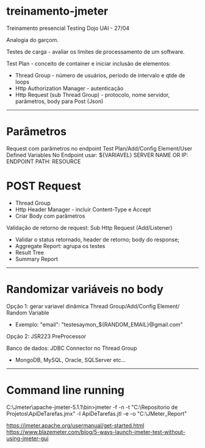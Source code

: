 # treinamento-jmeter

Treinamento presencial Testing Dojo UAI - 27/04

Analogia do garçom.

Testes de carga - avaliar os limites de processamento de um software.

Test Plan - conceito de container e iniciar inclusão de elementos:
- Thread Group - número de usuários, período de intervalo e qtde de loops
- Http Authorization Manager -  autenticação
- Http Request (sub Thread Group) - protocolo, nome servidor, parâmetros, body para Post (Json)

-----------------------------------------
# Parâmetros

Request com parâmetros no endpoint
Test Plan/Add/Config Element/User Defined Variables
No Endpoint usar: ${VARIAVEL}
SERVER NAME OR IP: ENDPOINT
PATH: RESOURCE


# POST Request
- Thread Group
- Http Header Manager - incluir Content-Type e Accept
- Criar Body com parâmetros

Validação de retorno de request: Sub Http Request (Add/Listener)
 - Validar o status retornado, header de retorno; body do response;
 - Aggregate Report: agrupa os testes
 - Result Tree
 - Summary Report

-----------------------------------------
# Randomizar variáveis no body

Opção 1: gerar variavel dinâmica
Thread Group/Add/Config Element/ Random Variable
- Exemplo: "email": "testesaymon_${RANDOM_EMAIL}@gmail.com"

Opção 2: JSR223 PreProcessor 

Banco de dados: JDBC Connector no Thread Group
- MongoDB, MySQL, Oracle, SQLServer etc...


------------------------------------------
# Command line running

C:\Jmeter\apache-jmeter-5.1.1\bin>jmeter -f -n -t "C:\Repositorio de Projetos\ApiDeTarefas.jmx" -l ApiDeTarefas.jtl -e -o "C:\JMeter_Report"

https://jmeter.apache.org/usermanual/get-started.html
https://www.blazemeter.com/blog/5-ways-launch-jmeter-test-without-using-jmeter-gui
